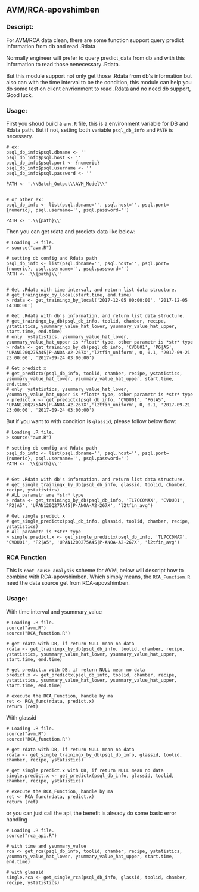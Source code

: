 ## AVM/RCA-apovshimben

### Descript: 
For AVM/RCA data clean, there are some function support query predict information from db and read .Rdata 

Normally engineer will prefer to query predict_data from db and with this information to read those nenecessary .Rdata.

But this module support not only get those .Rdata from db's information but also can with the time interval to be the condition, this module can help you do some test on client envrionment to read .Rdata and no need db support, Good luck.


### Usage:

First you shoud build a `env.R` file, this is a environment variable for DB and Rdata path. But if not, setting both variable `psql_db_info` and `PATH` is necessary.

```
# ex:
psql_db_info$psql.dbname <- ''
psql_db_info$psql.host <- ''
psql_db_info$psql.port <- {numeric}
psql_db_info$psql.username <- ''
psql_db_info$psql.password <- ''

PATH <- '.\\Batch_Output\\AVM_Model\\'


# or other ex:
psql_db_info <- list(psql.dbname='', psql.host='', psql.port={numeric}, psql.username='', psql.password='')

PATH <- '.\\{path}\\'
```


Then you can get rdata and predictx data like below:

```shell
# Loading .R file.
> source("avm.R")

# setting db config and Rdata path
psql_db_info <- list(psql.dbname='', psql.host='', psql.port={numeric}, psql.username='', psql.password='')
PATH <- .\\{path}\\''


# Get .Rdata with time interval, and return list data structure.
# get_traingingx_by_local(start.time, end.time)
> rdata <- get_trainingx_by_local('2017-12-05 00:00:00', '2017-12-05 14:00:00')

# Get .Rdata with db's information, and return list data structure.
# get_trainingx_by_db(psql_db_info, toolid, chamber, recipe, ystatistics, ysummary_value_hat_lower, ysummary_value_hat_upper, start.time, end.time)
# only  ystatistics, ysummary_value_hat_lower, ysummary_value_hat_upper is *float* type, other parametr is *str* type
> rdata <- get_trainingx_by_db(psql_db_info, 'CVDU01', 'P6|A5', 'UPAN120Q275A45|P-ANOA-A2-267X','l2tfin_uniform', 0, 0.1, '2017-09-21 23:00:00', '2017-09-24 03:00:00')

# Get predict x
# get_predictx(psql_db_info, toolid, chamber, recipe, ystatistics, ysummary_value_hat_lower, ysummary_value_hat_upper, start.time, end.time)
# only  ystatistics, ysummary_value_hat_lower, ysummary_value_hat_upper is *float* type, other parametr is *str* type
> predict.x <- get_predictx(psql_db_info, 'CVDU01', 'P6|A5', 'UPAN120Q275A45|P-ANOA-A2-267X','l2tfin_uniform', 0, 0.1, '2017-09-21 23:00:00', '2017-09-24 03:00:00')
```


But if you want to with condition is `glassid`, please follow below flow:

```shell
# Loading .R file.
> source("avm.R")

# setting db config and Rdata path
psql_db_info <- list(psql.dbname='', psql.host='', psql.port={numeric}, psql.username='', psql.password='')
PATH <- .\\{path}\\''


# Get .Rdata with db's information, and return list data structure.
# get_single_trainingx_by_db(psql_db_info, glassid, toolid, chamber, recipe, ystatistics)
# ALL parametr are *str* type
> rdata <- get_trainingx_by_db(psql_db_info, 'TL7CC0MAX', 'CVDU01', 'P2|A5', 'UPAN120Q275A45|P-ANOA-A2-267X', 'l2tfin_avg')

# Get single predict x
# get_single_predictx(psql_db_info, glassid, toolid, chamber, recipe, ystatistics)
# All parametr is *str* type
> single.predict.x <- get_single_predictx(psql_db_info, 'TL7CC0MAX', 'CVDU01', 'P2|A5', 'UPAN120Q275A45|P-ANOA-A2-267X', 'l2tfin_avg')
```


### RCA Function

This is `root cause analysis` scheme for AVM, below will descript how to combine with RCA-apovshimben.
Which simply means, the `RCA_Functiom.R` need the data source get from RCA-apovshimben.


### Usage:

With time interval and ysummary_value
```shell
# Loading .R file.
source("avm.R")
source("RCA_function.R")

# get rdata with DB, if return NULL mean no data
rdata <- get_trainingx_by_db(psql_db_info, toolid, chamber, recipe, ystatistics, ysummary_value_hat_lower, ysummary_value_hat_upper, start.time, end.time)

# get predict.x with DB, if return NULL mean no data
predict.x <- get_predictx(psql_db_info, toolid, chamber, recipe, ystatistics, ysummary_value_hat_lower, ysummary_value_hat_upper, start.time, end.time)

# execute the RCA_Function, handle by ma
ret <- RCA_func(rdata, predict.x)
return (ret)
```


With glassid
```shell
# Loading .R file.
source("avm.R")
source("RCA_function.R")

# get rdata with DB, if return NULL mean no data
rdata <- get_single_trainingx_by_db(psql_db_info, glassid, toolid, chamber, recipe, ystatistics)

# get single predict.x with DB, if return NULL mean no data
single.predict.x <- get_predictx(psql_db_info, glassid, toolid, chamber, recipe, ystatistics)

# execute the RCA_Function, handle by ma
ret <- RCA_func(rdata, predict.x)
return (ret)
```

or you can just call the api, the benefit is already do some basic error handling

```shell
# Loading .R file.
source("rca_api.R")

# with time and ysummary_value
rca <- get_rca(psql_db_info, toolid, chamber, recipe, ystatistics, ysummary_value_hat_lower, ysummary_value_hat_upper, start.time, end.time)

# with glassid
single.rca <- get_single_rca(psql_db_info, glassid, toolid, chamber, recipe, ystatistics)
```
